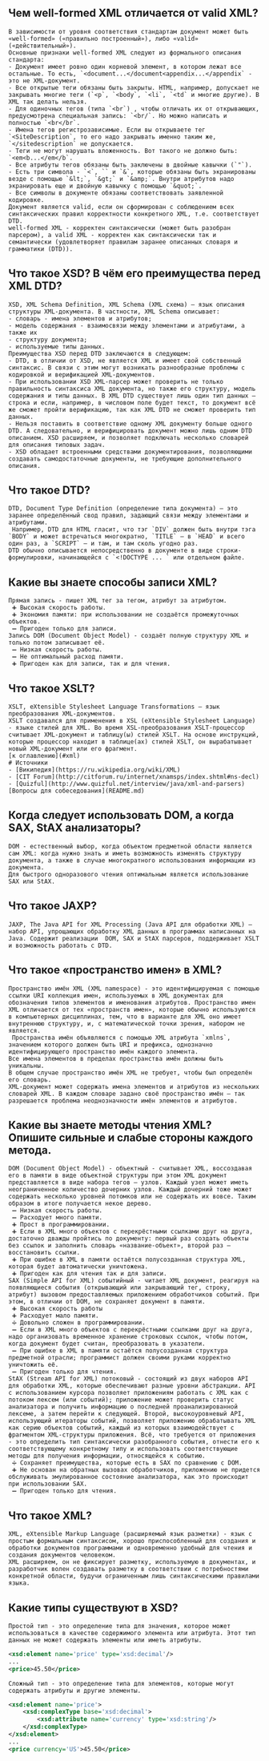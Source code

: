 ## 	Чем well-formed XML отличается от valid XML?
	В зависимости от уровня соответствия стандартам документ может быть «well-formed» («правильно построенный»), либо «valid» («действительный»). 
	Основные признаки well-formed XML следуют из формального описания стандарта:
	- Документ имеет ровно один корневой элемент, в котором лежат все остальные. То есть, `<document...</document<appendix...</appendix` - это не XML-документ.
	- Все открытые теги обязаны быть закрыты. HTML, например, допускает не закрывать многие теги (`<p`, `<body`, `<li`, `<td` и многие другие). В XML так делать нельзя.
	- Для одиночных тегов (типа `<br`) , чтобы отличать их от открывающих, предусмотрена специальная запись: `<br/`. Но можно написать и полностью `<br</br`.
	- Имена тегов регистрозависимые. Если вы открываете тег `<SiteDescription`, то его надо закрывать именно таким же, `</sitedescription` не допускается.
	- Теги не могут нарушать вложенность. Вот такого не должно быть: `<em<b...</em</b`.
	- Все атрибуты тегов обязаны быть заключены в двойные кавычки (`"`).
	- Есть три символа - `<`, `` и `&`, которые обязаны быть экранированы везде с помощью `&lt;`, `&gt;` и `&amp;`. Внутри атрибутов надо экранировать еще и двойную кавычку с помощью `&quot;`.
	- Все символы в документе обязаны соответствовать заявленной кодировке.
	Документ является valid, если он сформирован с соблюдением всех синтаксических правил корректности конкретного XML, т.е. соответствует DTD.
	well-formed XML - корректен синтаксически (может быть разобран парсером), а valid XML - корректен как синтаксически так и семантически (удовлетворяет правилам заранее описанных словаря и грамматики (DTD)).
## 	Что такое XSD? В чём его преимущества перед XML DTD?
	XSD, XML Schema Definition, XML Schema (XML схема) — язык описания структуры XML-документа. В частности, XML Schema описывает:
	- словарь - имена элементов и атрибутов;
	- модель содержания - взаимосвязи между элементами и атрибутами, а также их 
	- структуру документа;
	- используемые типы данных.
	Преимущества XSD перед DTD заключаются в следующем:
	- DTD, в отличии от XSD, не является XML и имеет свой собственный синтаксис. В связи с этим могут возникать разнообразные проблемы с кодировкой и верификацией XML-документов. 
	- При использовании XSD XML-парсер может проверить не только правильность синтаксиса XML документа, но также его структуру, модель содержания и типы данных. В XML DTD существует лишь один тип данных – строка и если, например, в числовом поле будет текст, то документ всё же сможет пройти верификацию, так как XML DTD не сможет проверить тип данных.
	- Нельзя поставить в соответствие одному XML документу больше одного DTD. А следовательно, и верифицировать документ можно лишь одним DTD описанием. XSD расширяем, и позволяет подключать несколько словарей для описания типовых задач.
	- XSD обладает встроенными средствами документирования, позволяющими создавать самодостаточные документы, не требующие дополнительного описания.
## 	Что такое DTD?
	DTD, Document Type Definition (определение типа документа) — это заранее определённый свод правил, задающий связи между элементами и атрибутами. 
	 Например, DTD для HTML гласит, что тэг `DIV` должен быть внутри тэга `BODY` и может встречаться многократно, `TITLE` — в `HEAD` и всего один раз, а `SCRIPT` – и там, и там сколь угодно раз.
	DTD обычно описывается непосредственно в документе в виде строки-формулировки, начинающейся с `<!DOCTYPE ... ` или отдельном файле.
## 	Какие вы знаете способы записи XML?
	Прямая запись - пишет XML тег за тегом, атрибут за атрибутом.
	 ➕ Высокая скорость работы.
	 ➕ Экономия памяти: при использовании не создаётся промежуточных объектов.
	 ➖ Пригоден только для записи.
	Запись DOM (Document Object Model) - создаёт полную структуру XML и только потом записывает её.
	 ➖ Низкая скорость работы.
	 ➖ Не оптимальный расход памяти.
	 ➕ Пригоден как для записи, так и для чтения.
## 	Что такое XSLT?
	XSLT, eXtensible Stylesheet Language Transformations — язык преобразования XML-документов. 
	XSLT создавался для применения в XSL (eXtensible Stylesheet Language) - языке стилей для XML. Во время XSL-преобразования XSLT-процессор считывает XML-документ и таблицу(ы) стилей XSLT. На основе инструкций, которые процессор находит в таблице(ах) стилей XSLT, он вырабатывает новый XML-документ или его фрагмент.
	[к оглавлению](#xml)
	# Источники
	- [Википедия](https://ru.wikipedia.org/wiki/XML)
	- [CIT Forum](http://citforum.ru/internet/xnamsps/index.shtml#ns-decl)
	- [Quizful](http://www.quizful.net/interview/java/xml-and-parsers)
	[Вопросы для собеседования](README.md)
## 	Когда следует использовать DOM, а когда SAX, StAX анализаторы?
	DOM - естественный выбор, когда объектом предметной области является сам XML: когда нужно знать и иметь возможность изменять структуру документа, а также в случае многократного использования информации из документа.
	Для быстрого одноразового чтения оптимальным является использование SAX или StAX.
## 	Что такое JAXP?
	JAXP, The Java API for XML Processing (Java API для обработки XML) — набор API, упрощающих обработку XML данных в программах написанных на Java. Содержит реализации  DOM, SAX и StAX парсеров, поддерживает XSLT и возможность работать с DTD.
## 	Что такое «пространство имен» в XML?
	Пространство имён XML (XML namespace) - это идентифицируемая с помощью ссылки URI коллекция имен, используемых в XML документах для обозначения типов элементов и именования атрибутов. Пространство имен XML отличается от тех «пространств имен», которые обычно используются в компьютерных дисциплинах, тем, что в варианте для XML оно имеет внутреннюю структуру, и, с математической точки зрения, набором не является.
	 Пространства имён объявляются с помощью XML атрибута `xmlns`, значением которого должен быть URI и префикса, однозначно идентифицирующего пространство имён каждого элемента.
	Все имена элементов в пределах пространства имён должны быть уникальны.
	В общем случае пространство имён XML не требует, чтобы был определён его словарь.
	XML-документ может содержать имена элементов и атрибутов из нескольких словарей XML. В каждом словаре задано своё пространство имён — так разрешается проблема неоднозначности имён элементов и атрибутов.
## 	Какие вы знаете методы чтения XML? Опишите сильные и слабые стороны каждого метода.
	DOM (Document Object Model) - объектный - считывает XML, воссоздавая его в памяти в виде объектной структуры при этом XML документ представляется в виде набора тегов – узлов. Каждый узел может иметь неограниченное количество дочерних узлов. Каждый дочерний тоже может содержать несколько уровней потомков или не содержать их вовсе. Таким образом в итоге получается некое дерево.
	 ➖ Низкая скорость работы. 
	 ➖ Расходует много памяти.
	 ➕ Прост в программировании.
	 ➕ Если в XML много объектов с перекрёстными ссылками друг на друга, достаточно дважды пройтись по документу: первый раз создать объекты без ссылок и заполнить словарь «название-объект», второй раз — восстановить ссылки.
	 ➕ При ошибке в XML в памяти остаётся полусозданная структура XML, которая будет автоматически уничтожена.
	 ➕ Пригоден как для чтения так и для записи.
	SAX (Simple API for XML) событийный - читает XML документ, реагируя на появляющиеся события (открывающий или закрывающий тег, строку, атрибут) вызовом предоставляемых приложением обработчиков событий. При этом, в отличии от DOM, не сохраняет документ в памяти.
	 ➕ Высокая скорость работы 
	 ➕ Расходует мало памяти.
	 ➗ Довольно сложен в программировании.
	 ➖ Если в XML много объектов с перекрёстными ссылками друг на друга, надо организовать временное хранение строковых ссылок, чтобы потом, когда документ будет считан, преобразовать в указатели.
	 ➖ При ошибке в XML в памяти остаётся полусозданная структура предметной отрасли; программист должен своими руками корректно уничтожить её.
	 ➖ Пригоден только для чтения.
	StAX (Stream API for XML) потоковый - состоящий из двух наборов API для обработки XML, которые обеспечивают разные уровни абстракции. API с использованием курсора позволяет приложениям работать с XML как с потоком лексем (или событий); приложение может проверить статус анализатора и получить информацию о последней проанализированной лексеме, а затем перейти к следующей. Второй, высокоуровневый API, использующий итераторы событий, позволяет приложению обрабатывать XML как серию объектов событий, каждый из которых взаимодействует с фрагментом XML-структуры приложения. Всё, что требуется от приложения - это определить тип синтаксически разобранного события, отнести его к соответствующему конкретному типу и использовать соответствующие методы для получения информации, относящейся к событию.
	 ➗ Сохраняет преимущества, которые есть в SAX по сравнению с DOM.
	 ➕ Не основан на обратных вызовах обработчиков, приложению не придется обслуживать эмулированное состояние анализатора, как это происходит при использовании SAX.
	 ➖ Пригоден только для чтения.
## 	Что такое XML?
	XML, eXtensible Markup Language (расширяемый язык разметки) - язык с простым формальным синтаксисом, хорошо приспособленный для создания и обработки документов программами и одновременно удобный для чтения и создания документов человеком. 
	XML расширяем, он не фиксирует разметку, используемую в документах, и разработчик волен создавать разметку в соответствии с потребностями конкретной области, будучи ограниченным лишь синтаксическими правилами языка.
## 	Какие типы существуют в XSD?
	Простой тип - это определение типа для значения, которое может использоваться в качестве содержимого элемента или атрибута. Этот тип данных не может содержать элементы или иметь атрибуты.
```xsd
<xsd:element name='price' type='xsd:decimal'/>
...
<price>45.50</price>
```
	Сложный тип - это определение типа для элементов, которые могут содержать атрибуты и другие элементы.
```xsd
<xsd:element name='price'>
    <xsd:complexType base='xsd:decimal'>
        <xsd:attribute name='currency' type='xsd:string'/>
    </xsd:complexType>
</xsd:element>
...
<price currency='US'>45.50</price>
```
